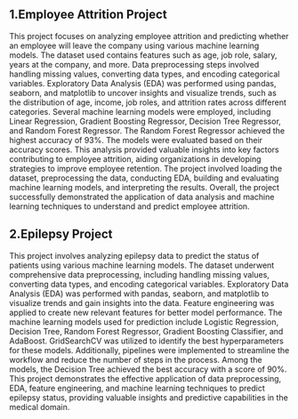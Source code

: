 ## 1.Employee Attrition Project

This project focuses on analyzing employee attrition and predicting whether an employee will leave the company using various machine learning models. 
The dataset used contains features such as age, job role, salary, years at the company, and more. Data preprocessing steps involved handling missing values, converting data types, and encoding categorical variables. 
Exploratory Data Analysis (EDA) was performed using pandas, seaborn, and matplotlib to uncover insights and visualize trends, such as the distribution of age, income, job roles, and attrition rates across different categories. 
Several machine learning models were employed, including Linear Regression, Gradient Boosting Regressor, Decision Tree Regressor, and Random Forest Regressor. The Random Forest Regressor achieved the highest accuracy of 93%. 
The models were evaluated based on their accuracy scores. This analysis provided valuable insights into key factors contributing to employee attrition, aiding organizations in developing strategies to improve employee retention. 
The project involved loading the dataset, preprocessing the data, conducting EDA, building and evaluating machine learning models, and interpreting the results. 
Overall, the project successfully demonstrated the application of data analysis and machine learning techniques to understand and predict employee attrition.

## 2.Epilepsy Project

This project involves analyzing epilepsy data to predict the status of patients using various machine learning models. The dataset underwent comprehensive data preprocessing, including handling missing values, converting data types, and encoding categorical variables. Exploratory Data Analysis (EDA) was performed with pandas, seaborn, and matplotlib to visualize trends and gain insights into the data. Feature engineering was applied to create new relevant features for better model performance. The machine learning models used for prediction include Logistic Regression, Decision Tree, Random Forest Regressor, Gradient Boosting Classifier, and AdaBoost. GridSearchCV was utilized to identify the best hyperparameters for these models. Additionally, pipelines were implemented to streamline the workflow and reduce the number of steps in the process. Among the models, the Decision Tree achieved the best accuracy with a score of 90%. This project demonstrates the effective application of data preprocessing, EDA, feature engineering, and machine learning techniques to predict epilepsy status, providing valuable insights and predictive capabilities in the medical domain.



